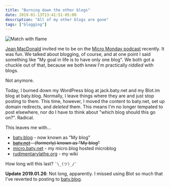 ```yaml
---
title: "Burning down the other blogs"
date: 2019-01-13T13:41:51-05:00
description: "All of my other blogs are gone"
tags: ["blogging"]
---
```


<img src="/img/2019/2019-01-13-yaoqi-lai-burn-it-down-thumb.jpg" alt="Match with
flame" class="right-thumb"/>

[Jean MacDonald](https://micro.blog/macgenie) invited me to be on the [Micro Monday
podcast](http://monday.micro.blog/2019/01/06/episode-jack-baty.html) recently.
It was fun. We talked about blogging, of course, and at one point I said
something like "My goal in life is to have only one blog". We both got a chuckle
out of that, because we both knew I'm practically _riddled_ with blogs.

Not anymore.

Today, I burned down my WordPress blog at jack.baty.net and my Blot.im blog at
baty.blog. Normally, I leave things where they are and just stop posting to
them. This time, however, I moved the content to baty.net, set up domain
redirects, and _deleted_ them. This means I'm no longer tempated to post
elsewhere, nor do I have to think about "which blog should this go on?". Radical.

This leaves me with...

- [baty.blog](https://www.baty.blog/) - now known as "My blog"
- ~~[baty.net](https://www.baty.net/) - (formerly) known as "My blog"~~
- [micro.baty.net](https://micro.baty.net) - my micro.blog hosted microblog
- [rudimentarylathe.org](https://rudimentarylathe.org) - my wiki

How long will this last? `¯\_(ツ)_/¯`

**Update 2019.01.26**: Not long, apparently. I missed using Blot so much that I've reverted to posting to [baty.blog](https://www.baty.blog).









